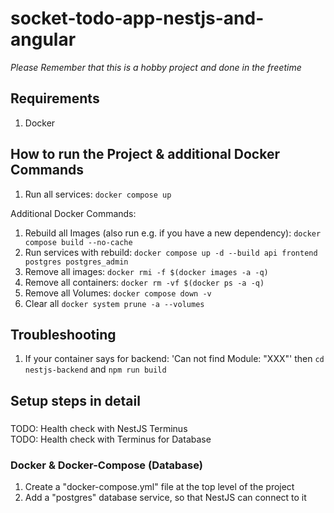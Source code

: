 # socket-todo-app-nestjs-and-angular
*Please Remember that this is a hobby project and done in the freetime*

## Requirements
1. Docker

## How to run the Project & additional Docker Commands
1. Run all services: `docker compose up`

Additional Docker Commands:
1. Rebuild all Images (also run e.g. if you have a new dependency): `docker compose build --no-cache`
2. Run services with rebuild: `docker compose up -d --build api frontend postgres postgres_admin`
3. Remove all images: `docker rmi -f $(docker images -a -q)`
4. Remove all containers: `docker rm -vf $(docker ps -a -q)`
5. Remove all Volumes: `docker compose down -v`
6. Clear all `docker system prune -a --volumes`


## Troubleshooting
1. If your container says for backend: 'Can not find Module: "XXX"' then `cd  nestjs-backend` and `npm run build`

## Setup steps in detail

###
TODO: Health check with NestJS Terminus  
TODO: Health check with Terminus for Database

### Docker & Docker-Compose (Database)
1. Create a "docker-compose.yml" file at the top level of the project
2. Add a "postgres" database service, so that NestJS can connect to it
